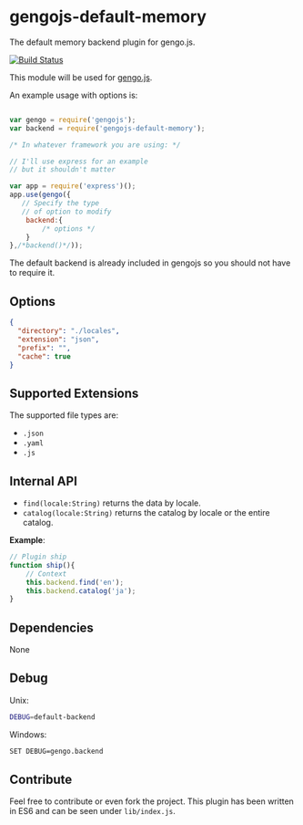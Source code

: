 # gengojs-default-memory

The default memory backend plugin for gengo.js.

[![Build Status](https://travis-ci.org/gengojs/plugin-backend.svg)](https://travis-ci.org/gengojs/plugin-backend)

This module will be used for [gengo.js](https://github.com/gengojs/gengojs).

An example usage with options is:

```js

var gengo = require('gengojs');
var backend = require('gengojs-default-memory');

/* In whatever framework you are using: */

// I'll use express for an example
// but it shouldn't matter

var app = require('express')();
app.use(gengo({
   // Specify the type
   // of option to modify
	backend:{
		/* options */
	}
},/*backend()*/));
```
The default backend is already included in gengojs so you should not have to require it.


## Options

```json
{
  "directory": "./locales",
  "extension": "json",
  "prefix": "",
  "cache": true
}
```

## Supported Extensions

The supported file types are:

* `.json`
* `.yaml`
* `.js`


## Internal API

* `find(locale:String)` returns the data by locale.
* `catalog(locale:String)` returns the catalog by locale or the entire catalog.

**Example**:

```js
// Plugin ship
function ship(){
	// Context
	this.backend.find('en');
	this.backend.catalog('ja');
}
```

## Dependencies

None

## Debug

Unix:

```bash
DEBUG=default-backend
```
Windows:

```bash
SET DEBUG=gengo.backend
```
## Contribute

Feel free to contribute or even fork the project. This plugin has been
written in ES6 and can be seen under `lib/index.js`.
